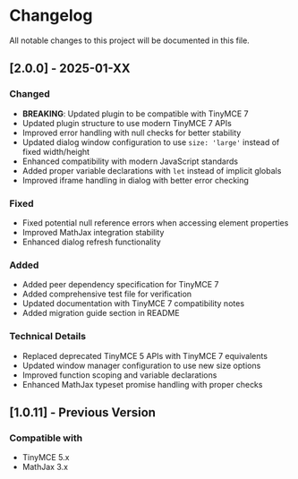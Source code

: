 # Changelog

All notable changes to this project will be documented in this file.

## [2.0.0] - 2025-01-XX

### Changed

-   **BREAKING**: Updated plugin to be compatible with TinyMCE 7
-   Updated plugin structure to use modern TinyMCE 7 APIs
-   Improved error handling with null checks for better stability
-   Updated dialog window configuration to use `size: 'large'` instead of fixed width/height
-   Enhanced compatibility with modern JavaScript standards
-   Added proper variable declarations with `let` instead of implicit globals
-   Improved iframe handling in dialog with better error checking

### Fixed

-   Fixed potential null reference errors when accessing element properties
-   Improved MathJax integration stability
-   Enhanced dialog refresh functionality

### Added

-   Added peer dependency specification for TinyMCE 7
-   Added comprehensive test file for verification
-   Updated documentation with TinyMCE 7 compatibility notes
-   Added migration guide section in README

### Technical Details

-   Replaced deprecated TinyMCE 5 APIs with TinyMCE 7 equivalents
-   Updated window manager configuration to use new size options
-   Improved function scoping and variable declarations
-   Enhanced MathJax typeset promise handling with proper checks

## [1.0.11] - Previous Version

### Compatible with

-   TinyMCE 5.x
-   MathJax 3.x
